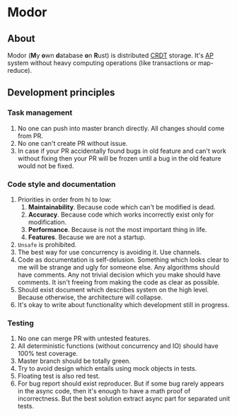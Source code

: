 # Modor

## About

Modor (**M**y **o**wn **d**atabase **o**n **R**ust) is distributed [CRDT](https://en.wikipedia.org/wiki/Conflict-free_replicated_data_type) storage. It's [AP](https://en.wikipedia.org/wiki/CAP_theorem) system without heavy computing operations (like transactions or map-reduce).

## Development principles

### Task management

1. No one can push into master branch directly. All changes should come from PR.
2. No one can't create PR without issue.
3. In case if your PR accidentally found bugs in old feature and can't work without fixing then your PR will be frozen until a bug in the old feature would not be fixed.

### Code style and documentation

1. Priorities in order from hi to low:
   1. **Maintainability**. Because code which can't be modified is dead.
   2. **Accuracy**. Because code which works incorrectly exist only for modification.
   3. **Performance**. Because is not the most important thing in life.
   4. **Features**. Because we are not a startup.
2. `Unsafe` is prohibited.
3. The best way for use concurrency is avoiding it. Use channels.
4. Code as documentation is self-delusion. Something which looks clear to me will be strange and ugly for someone else. Any algorithms should have comments. Any not trivial decision which you make should have comments. It isn't freeing from making the code as clear as possible.
5. Should exist document which describes system on the high level. Because otherwise, the architecture will collapse.
6. It's okay to write about functionality which development still in progress.

### Testing

1. No one can merge PR with untested features.
2. All deterministic functions (without concurrency and IO) should have 100% test coverage.
3. Master branch should be totally green.
4. Try to avoid design which entails using mock objects in tests.
5. Floating test is also red test.
6. For bug report should exist reproducer. But if some bug rarely appears in the async code, then it's enough to have a math proof of incorrectness. But the best solution extract async part for separated unit tests.